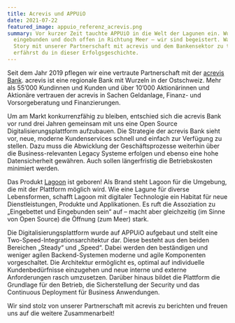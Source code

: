 ```yaml
---
title: Acrevis und APPUiO
date: 2021-07-22
featured_image: appuio_referenz_acrevis.png
summary: Vor kurzer Zeit tauchte APPUiO in die Welt der Lagunen ein. Wunderschön
  eingebunden und doch offen in Richtung Meer – wir sind begeistert. Was diese
  Story mit unserer Partnerschaft mit acrevis und dem Bankensektor zu tun hat,
  erfährst du in dieser Erfolgsgeschichte.
---
```

Seit dem Jahr 2019 pflegen wir eine vertraute Partnerschaft mit der [acrevis Bank](https://www.acrevis.ch/). acrevis ist eine regionale Bank mit Wurzeln in der Ostschweiz. Mehr als 55’000 Kundinnen und Kunden und über 10’000 Aktionärinnen und Aktionäre vertrauen der acrevis in Sachen Geldanlage, Finanz- und Vorsorgeberatung und Finanzierungen.

Um am Markt konkurrenzfähig zu bleiben, entschied sich die acrevis Bank vor rund drei Jahren gemeinsam mit uns eine Open Source Digitalisierungsplattform aufzubauen. Die Strategie der acrevis Bank sieht vor, neue, moderne Kundenservices schnell und einfach zur Verfügung zu stellen. Dazu muss die Abwicklung der Geschäftsprozesse weiterhin über die Business-relevanten Legacy Systeme erfolgen und ebenso eine hohe Datensicherheit gewähren. Auch sollen längerfristig die Betriebskosten minimiert werden.

Das Produkt [Lagoon](https://www.puzzle.ch/de/loesungen/lagoon) ist geboren! Als Brand steht Lagoon für die Umgebung, die mit der Plattform möglich wird. Wie eine Lagune für diverse Lebensformen, schafft Lagoon mit digitaler Technologie ein Habitat für neue Dienstleistungen, Produkte und Applikationen. Es ruft die Assoziation zu „Eingebettet und Eingebunden sein“ auf – macht aber gleichzeitig (im Sinne von Open Source) die Öffnung (zum Meer) stark.

Die Digitalisierungsplattform wurde auf APPUiO aufgebaut und stellt eine Two-Speed-Integrationsarchitektur dar. Diese besteht aus den beiden Bereichen „Steady“ und „Speed“. Dabei werden den beständigen und weniger agilen Backend-Systemen moderne und agile Komponenten vorgeschaltet. Die Architektur ermöglicht es, optimal auf individuelle Kundenbedürfnisse einzugehen und neue interne und externe Anforderungen rasch umzusetzen. Darüber hinaus bildet die Plattform die Grundlage für den Betrieb, die Sicherstellung der Security und das Continuous Deployment für Business Anwendungen.

Wir sind stolz von unserer Partnerschaft mit acrevis zu berichten und freuen uns auf die weitere Zusammenarbeit!